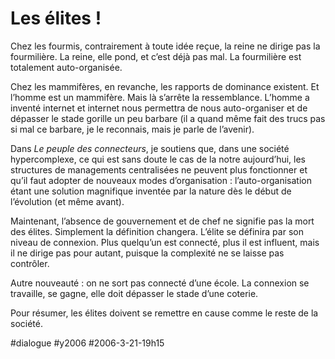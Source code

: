 # Les élites !

Chez les fourmis, contrairement à toute idée reçue, la reine ne dirige pas la fourmilière. La reine, elle pond, et c’est déjà pas mal. La fourmilière est totalement auto-organisée.

Chez les mammifères, en revanche, les rapports de dominance existent. Et l’homme est un mammifère. Mais là s’arrête la ressemblance. L’homme a inventé internet et internet nous permettra de nous auto-organiser et de dépasser le stade gorille un peu barbare (il a quand même fait des trucs pas si mal ce barbare, je le reconnais, mais je parle de l’avenir).

Dans *Le peuple des connecteurs*, je soutiens que, dans une société hypercomplexe, ce qui est sans doute le cas de la notre aujourd’hui, les structures de managements centralisées ne peuvent plus fonctionner et qu’il faut adopter de nouveaux modes d’organisation : l’auto-organisation étant une solution magnifique inventée par la nature dès le début de l’évolution (et même avant).

Maintenant, l’absence de gouvernement et de chef ne signifie pas la mort des élites. Simplement la définition changera. L’élite se définira par son niveau de connexion. Plus quelqu’un est connecté, plus il est influent, mais il ne dirige pas pour autant, puisque la complexité ne se laisse pas contrôler.

Autre nouveauté : on ne sort pas connecté d’une école. La connexion se travaille, se gagne, elle doit dépasser le stade d’une coterie.

Pour résumer, les élites doivent se remettre en cause comme le reste de la société.

#dialogue #y2006 #2006-3-21-19h15
